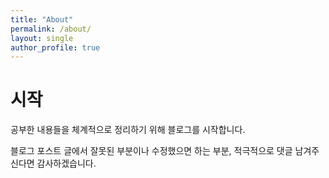 ```yaml
---
title: "About"
permalink: /about/
layout: single
author_profile: true
---
```


# 시작

공부한 내용들을 체계적으로 정리하기 위해 블로그를 시작합니다.

블로그 포스트 글에서 잘못된 부분이나 수정했으면 하는 부분, 적극적으로 댓글 남겨주신다면 감사하겠습니다.